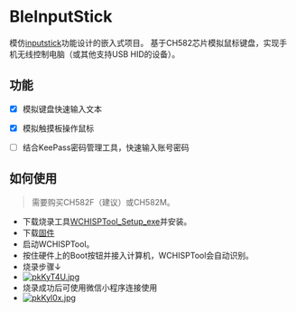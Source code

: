 # BleInputStick

模仿[inputstick](http://inputstick.com/)功能设计的嵌入式项目。 基于CH582芯片模拟鼠标键盘，实现手机无线控制电脑（或其他支持USB HID的设备）。

## 功能
- [x] 模拟键盘快速输入文本
- [x] 模拟触摸板操作鼠标
- [ ] 结合KeePass密码管理工具，快速输入账号密码


## 如何使用
> 需要购买CH582F（建议）或CH582M。
- 下载烧录工具[WCHISPTool_Setup_exe](https://www.wch.cn/download/WCHISPTool_Setup_exe.html)并安装。
- 下载[固件](https://github.com/ximu-tao/BleInputStick/releases)
- 启动WCHISPTool。
- 按住硬件上的Boot按钮并接入计算机，WCHISPTool会自动识别。
- 烧录步骤↓
- [![pkKyT4U.jpg](https://i.iotao.top/i/2024/07/pkKyT4U.jpg)](https://i.iotao.top/i/2024/07/pkKyT4U.jpg)
- 烧录成功后可使用微信小程序连接使用
- [![pkKyl0x.jpg](https://i.iotao.top/i/2024/07/pkKyl0x.jpg)](https://i.iotao.top/i/2024/07/pkKyl0x.jpg)
